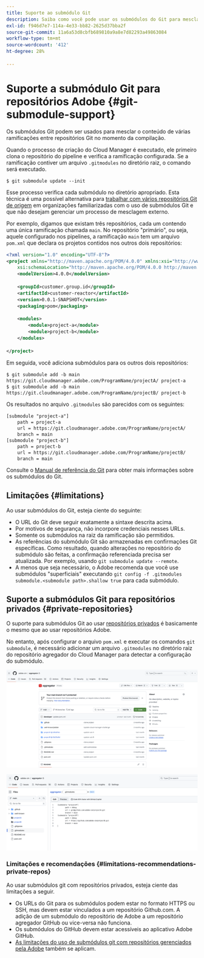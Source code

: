 ```yaml
---
title: Suporte ao submódulo Git
description: Saiba como você pode usar os submódulos do Git para mesclar o conteúdo de várias ramificações entre repositórios Git no momento da criação.
exl-id: f946d7e7-114a-4e33-bb82-2625d37bba2f
source-git-commit: 11a6a53d8cbfb689810a9a8e7d82293a49863084
workflow-type: tm+mt
source-wordcount: '412'
ht-degree: 28%

---
```


# Suporte a submódulo Git para repositórios Adobe {#git-submodule-support}

Os submódulos Git podem ser usados para mesclar o conteúdo de várias ramificações entre repositórios Git no momento da compilação.

Quando o processo de criação do Cloud Manager é executado, ele primeiro clona o repositório do pipeline e verifica a ramificação configurada. Se a ramificação contiver um arquivo `.gitmodules` no diretório raiz, o comando será executado.

```
$ git submodule update --init
```

Esse processo verifica cada submódulo no diretório apropriado. Esta técnica é uma possível alternativa para [trabalhar com vários repositórios Git de origem](/help/managing-code/multiple-git-repos.md) em organizações familiarizadas com o uso de submódulos Git e que não desejam gerenciar um processo de mesclagem externo.

Por exemplo, digamos que existam três repositórios, cada um contendo uma única ramificação chamada `main`. No repositório &quot;primário&quot;, ou seja, aquele configurado nos pipelines, a ramificação `main` tem um arquivo `pom.xml` que declara os projetos contidos nos outros dois repositórios:

```xml
<?xml version="1.0" encoding="UTF-8"?>
<project xmlns="http://maven.apache.org/POM/4.0.0" xmlns:xsi="http://www.w3.org/2001/XMLSchema-instance"
    xsi:schemaLocation="http://maven.apache.org/POM/4.0.0 http://maven.apache.org/maven-v4_0_0.xsd">
    <modelVersion>4.0.0</modelVersion>
   
    <groupId>customer.group.id</groupId>
    <artifactId>customer-reactor</artifactId>
    <version>0.0.1-SNAPSHOT</version>
    <packaging>pom</packaging>
   
    <modules>
        <module>project-a</module>
        <module>project-b</module>
    </modules>
   
</project>
```

Em seguida, você adiciona submódulos para os outros dois repositórios:

```shell
$ git submodule add -b main https://git.cloudmanager.adobe.com/ProgramName/projectA/ project-a
$ git submodule add -b main https://git.cloudmanager.adobe.com/ProgramName/projectB/ project-b
```

Os resultados no arquivo `.gitmodules` são parecidos com os seguintes:

```text
[submodule "project-a"]
    path = project-a
    url = https://git.cloudmanager.adobe.com/ProgramName/projectA/
    branch = main
[submodule "project-b"]
    path = project-b
    url = https://git.cloudmanager.adobe.com/ProgramName/projectB/
    branch = main
```

Consulte o [Manual de referência do Git](https://git-scm.com/book/en/v2/Git-Tools-Submodules) para obter mais informações sobre os submódulos do Git.

## Limitações {#limitations}

Ao usar submódulos do Git, esteja ciente do seguinte:

* O URL do Git deve seguir exatamente a sintaxe descrita acima.
* Por motivos de segurança, não incorpore credenciais nesses URLs.
* Somente os submódulos na raiz da ramificação são permitidos.
* As referências do submódulo Git são armazenadas em confirmações Git específicas. Como resultado, quando alterações no repositório do submódulo são feitas, a confirmação referenciada precisa ser atualizada. Por exemplo, usando `git submodule update --remote`.
* A menos que seja necessário, o Adobe recomenda que você use submódulos &quot;superficiais&quot; executando `git config -f .gitmodules submodule.<submodule path>.shallow true` para cada submódulo.


## Suporte a submódulos Git para repositórios privados {#private-repositories}

O suporte para submódulos Git ao usar [repositórios privados](private-repositories.md) é basicamente o mesmo que ao usar repositórios Adobe.

No entanto, após configurar o arquivo `pom.xml` e executar os comandos `git submodule`, é necessário adicionar um arquivo `.gitmodules` no diretório raiz do repositório agregador do Cloud Manager para detectar a configuração do submódulo.

![arquivo .gitmodules](assets/gitmodules.png)

![Agregador](assets/aggregator.png)

### Limitações e recomendações {#limitations-recommendations-private-repos}

Ao usar submódulos git com repositórios privados, esteja ciente das limitações a seguir.

* Os URLs do Git para os submódulos podem estar no formato HTTPS ou SSH, mas devem estar vinculados a um repositório Github.com. A adição de um submódulo do repositório de Adobe a um repositório agregador GitHub ou vice-versa não funciona.
* Os submódulos do GitHub devem estar acessíveis ao aplicativo Adobe GitHub.
* [As limitações do uso de submódulos git com repositórios gerenciados pela Adobe](#limitations-recommendations) também se aplicam.
